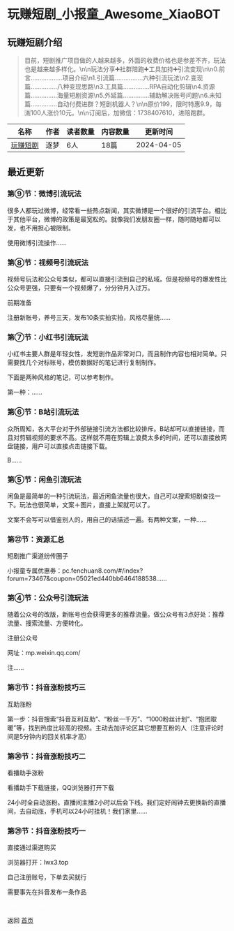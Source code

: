 # 玩赚短剧_小报童_Awesome_XiaoBOT

## 玩赚短剧介绍
> 目前，短剧推广项目做的人越来越多，外面的收费价格也是参差不齐，玩法也是越来越多样化。\n\n玩法分享➕社群陪跑➕工具加持➕引流变现\n\n0.前言………………项目介绍\n1.引流篇…………….六种引流玩法\n2.变现篇……………八种变现思路\n3.工具篇……………RPA自动化剪辑\n4.资源篇……………海量短剧资源\n5.外延篇……………辅助解决账号问题\n6.未知篇……………自动付费进群？短剧机器人？\n\n原价199，限时特惠9.9，每🈵100人涨价10元。\n\n订阅后，加微信：1738407610，进陪跑群。  
  


|名称|作者|读者数量|内容数量|更新时间|
|---|---|---|---|---|
|[玩赚短剧](https://xiaobot.net/p/wzdj?refer=0b133df9-27dc-423b-8101-639049001c13)|逐梦|6人|18篇|2024-04-05|

## 最近更新
### 第⑨节：微博引流玩法

很多人都玩过微博，经常看一些热点新闻，其实微博是一个很好的引流平台。相比于其他平台，微博的政策是最宽松的。就像我们发朋友圈一样，随时随地都可以发，也不用担心被限制。

使用微博引流操作......

### 第⑧节：视频号引流玩法

视频号玩法和公众号类似，都可以直接引流到自己的私域。但是视频号的爆发性比公众号更强，只要有一个视频爆了，分分钟月入过万。

前期准备

注册新账号，养号三天，发布10条实拍实拍，风格尽量统......

### 第⑦节：小红书引流玩法

小红书主要人群是年轻女性，发短剧作品非常对口，而且制作内容也相对简单。只需要找几个对标账号，模仿数据好的笔记进行复制制作。

下面是两种风格的笔记，可以参考制作。

第一种：......

### 第⑥节：B站引流玩法

众所周知，各大平台对于外部链接引流方法都比较排斥。B站却可以直接链接，而且对剪辑视频的要求不高。这样就不用在剪辑上浪费太多的时间，还可以直接放网盘链接，用户可以直接点击链接下载。

B......

### 第⑤节：闲鱼引流玩法

闲鱼是最简单的一种引流玩法，最近闲鱼流量也很大，自己可以搜索短剧查找一下。玩法也很简单，文案＋图片，直接上架就可以了。

文案不会写可以借鉴别人的，用自己的话描述一遍。有两种文案，一种......

### 第㉒节：资源汇总

短剧推广渠道纷传圈子

小报童专属优惠券：pc.fenchuan8.com/#/index?forum=73467&coupon=05021ed440bb6464188538......

### 第④节：公众号引流玩法

随着公众号的改版，新账号也会获得更多的推荐流量。做公众号有3点好处：推荐流量、搜索流量、方便转化。

注册公众号

网址：mp.weixin.qq.com/

注......

### 第㉛节：抖音涨粉技巧三

互助涨粉

第一步：抖音搜索“抖音互利互助”、“粉丝一千万”、“1000粉丝计划”、“抱团取暖”等，找到热度比较高的视频。主动去加评论区其它想要互粉的人（注意评论时间是5分钟内的回关机率才高）

### 第㉚节：抖音涨粉技巧二

看播助手涨粉

看播助手下载链接，QQ浏览器打开下载

24小时全自动涨粉。直播间主播2小时以后会下线。我们定好闹钟去更换新的直播间，去自动涨，手机可以24小时挂机！我们家里......

### 第㉙节：抖音涨粉技巧一

直接通过渠道购买

浏览器打开：lwx3.top

自己注册账号，下单去买就行

需要事先在抖音发布一条作品


<a href="https://github.com/Reno9527/awesome-xiaobot" style="color: white; text-decoration: none;">awesome-xiaobot</a>

返回 [首页](../README.md)
